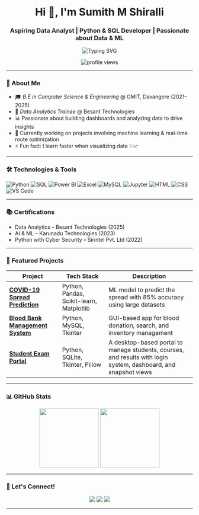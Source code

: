 <h1 align="center">Hi 👋, I'm Sumith M Shiralli</h1>
<h3 align="center">Aspiring Data Analyst | Python & SQL Developer | Passionate about Data & ML</h3>

<p align="center">
  <img src="https://readme-typing-svg.herokuapp.com?font=Fira+Code&size=24&pause=1000&center=true&vCenter=true&width=500&lines=Python+%7C+SQL+%7C+Power+BI+%7C+Excel;ML+Projects+%7C+Real-time+Dashboards;MySQL+%7C+Data+Visualization+%7C+Jupyter+Notebook;Always+Learning+%7C+Coffee+Helps+Me+Code" alt="Typing SVG" />
</p>

<p align="center">
  <img src="https://komarev.com/ghpvc/?username=Sumith-M-S&label=Profile%20views&color=0e75b6&style=flat" alt="profile views" />
</p>

---

### 🚀 About Me

- 🎓 *B.E in Computer Science & Engineering* @ GMIT, Davangere (2021–2025)  
- 💼 *Data Analytics Trainee* @ Besant Technologies  
- 📊 Passionate about building dashboards and analyzing data to drive insights  
- 🤖 Currently working on projects involving machine learning & real-time route optimization  
- ⚡ Fun fact: I learn faster when visualizing data ✨📈

---

### 🛠 Technologies & Tools

![Python](https://img.shields.io/badge/-Python-3776AB?style=for-the-badge&logo=python&logoColor=white)
![SQL](https://img.shields.io/badge/-SQL-003B57?style=for-the-badge&logo=sqlite&logoColor=white)
![Power BI](https://img.shields.io/badge/-PowerBI-F2C811?style=for-the-badge&logo=powerbi&logoColor=black)
![Excel](https://img.shields.io/badge/-Excel-217346?style=for-the-badge&logo=microsoft-excel&logoColor=white)
![MySQL](https://img.shields.io/badge/-MySQL-005C84?style=for-the-badge&logo=mysql&logoColor=white)
![Jupyter](https://img.shields.io/badge/-Jupyter-F37626?style=for-the-badge&logo=jupyter&logoColor=white)
![HTML](https://img.shields.io/badge/-HTML-E34F26?style=for-the-badge&logo=html5&logoColor=white)
![CSS](https://img.shields.io/badge/-CSS-1572B6?style=for-the-badge&logo=css3&logoColor=white)
![VS Code](https://img.shields.io/badge/-VSCode-007ACC?style=for-the-badge&logo=visual-studio-code&logoColor=white)

---

### 📚 Certifications

- Data Analytics – Besant Technologies (2025)  
- AI & ML – Karunadu Technologies (2023)  
- Python with Cyber Security – Sirintel Pvt. Ltd (2022)

---

### 🚀 Featured Projects

| Project | Tech Stack | Description |
|---------|------------|-------------|
| [**COVID-19 Spread Prediction**](https://github.com/Sumith-M-S/Computational-tracking-and-estimating-of-covid-19-dynamic-broadcast-based-on-machine-learning) | Python, Pandas, Scikit-learn, Matplotlib | ML model to predict the spread with 85% accuracy using large datasets |
| [**Blood Bank Management System**](https://github.com/Sumith-M-S/Blood-Bank-Management-System) | Python, MySQL, Tkinter | GUI-based app for blood donation, search, and inventory management |
| [**Student Exam Portal**](https://github.com/Sumith-M-S/Student_Exam_Portal) | Python, SQLite, Tkinter, Pillow | A desktop-based portal to manage students, courses, and results with login system, dashboard, and snapshot views |


---

### 📊 GitHub Stats

<p align="center">
  <img src="https://github-readme-stats.vercel.app/api?username=Sumith-M-S&show_icons=true&theme=radical" height="160" />
  <img src="https://github-readme-stats.vercel.app/api/top-langs/?username=Sumith-M-S&layout=compact&theme=radical" height="160" />
</p>

---

### 🤝 Let's Connect!

<p align="center">
  <a href="https://linkedin.com/in/sumith-shiralli-2a6a572a3"><img src="https://img.shields.io/badge/-LinkedIn-blue?style=for-the-badge&logo=linkedin&logoColor=white" /></a>
  <a href="mailto:sumithshiralli0051@gmail.com"><img src="https://img.shields.io/badge/-sumithshiralli0051@gmail.com-D14836?style=for-the-badge&logo=gmail&logoColor=white" /></a>
  <a href="https://github.com/Sumith-M-S"><img src="https://img.shields.io/badge/-GitHub-181717?style=for-the-badge&logo=github&logoColor=white" /></a>
</p>

---
